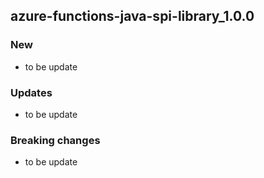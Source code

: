 ## azure-functions-java-spi-library_1.0.0

### New
* to be update

### Updates
* to be update

### Breaking changes
* to be update